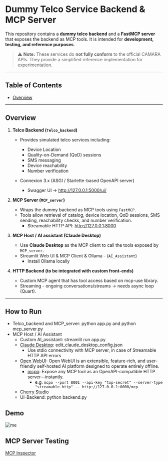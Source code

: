 # Dummy Telco Service Backend & MCP Server

This repository contains a **dummy telco backend** and a **FastMCP server** that exposes the backend as MCP tools. It is intended for **development, testing, and reference purposes**.  

> ⚠️ **Note:** These services do **not fully conform** to the official CAMARA APIs. They provide a simplified reference implementation for experimentation.

---

## Table of Contents

- [Overview](#overview)

---

## Overview

1. **Telco Backend (`Telco_backend`)**  
   - Provides simulated telco services including:
     - Device Location
     - Quality-on-Demand (QoD) sessions
     - SMS messaging
     - Device reachability
     - Number verification
   
   - Connexion 3.x (ASGI / Starlette-based OpenAPI server)
     -  Swagger UI → http://127.0.0.1:5000/ui/

2. **MCP Server (`MCP_server`)**  
   - Wraps the dummy backend as MCP tools using `FastMCP`.
   - Tools allow retrieval of catalog, device location, QoD sessions, SMS sending, reachability checks, and number verification.
      - Streamable HTTP API: http://127.0.0.1:8000
     
3. **MCP Host / AI assistant (Claude Desktop)**  
   - Use **Claude Desktop** as the MCP client to call the tools exposed by `MCP_server`.
   - Streamlit Web UI & MCP Client & Ollama - (`AI_Assistant`)
     - Install Ollama locally 

4. **HTTP Backend (to be integrated with custom front-ends)**
   - Custom MCP agent that has tool access based on mcp-use library.
   - Streaming - ongoing conversations/streams → needs async loop (Quart).
---
## How to Run
   - Telco_backend and MCP_server: python app.py and python mcp_server.py
   - MCP Host / AI Assistant
     - Custom AI_assistant: streamlit run app.py
     - [Claude Desktop](https://claude.ai/download): edit_claude_desktop_config.json
       - Use stdio connectivity with MCP server, in case of Streamable HTTP API errors 
     -  [Open WebUI](https://openwebui.com/): Open WebUI is an extensible, feature-rich, and user-friendly self-hosted AI platform designed to operate entirely offline.
        - [mcpo](https://github.com/open-webui/mcpo): Expose any MCP tool as an OpenAPI-compatible HTTP server—instantly.
          - e.g. `mcpo --port 8001 --api-key "top-secret" --server-type "streamable-http" -- http://127.0.0.1:8000/mcp`
     -  [Cherry Studio](https://www.cherry-ai.com/)
     - UI-Backend: python backend.py



## Demo

![me](https://github.com/KostasChar/MCP_test_telco/blob/main/camara_demo_test.gif)

## MCP Server Testing 
[MCP Inspector](https://modelcontextprotocol.io/legacy/tools/inspector)
